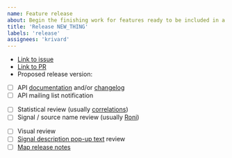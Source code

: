 ```yaml
---
name: Feature release 
about: Begin the finishing work for features ready to be included in a release
title: 'Release NEW_THING'
labels: 'release'
assignees: 'krivard'
---
```


- [Link to issue]()
- [Link to PR]()
- Proposed release version: <!-- eg 1.12 -->

<!-- Additional information about the feature: -->


<!-- relevant for most work -->

- [ ] API [documentation](https://github.com/cmu-delphi/delphi-epidata/tree/main/docs/api) and/or [changelog](https://github.com/cmu-delphi/delphi-epidata/blob/main/docs/api/covidcast_changelog.md)
- [ ] API mailing list notification

<!-- relevant for new signals -->

- [ ] Statistical review (usually [correlations](https://github.com/cmu-delphi/covidcast/tree/main/docs/R-notebooks))
- [ ] Signal / source name review (usually [Roni](https://docs.google.com/document/d/10hGd4Evce4lJ4VkWaQEKFQxvmw2P4xyYGtIAWF52Sf8/edit?usp=sharing))

<!-- relevant for new map signals -->

- [ ] Visual review
- [ ] [Signal description pop-up text](https://docs.google.com/document/d/1kDqRg8EaI4WQXMaUUbbCGPlsUqEql8kgXCNt6AvMA9I/edit?usp=sharing) review
- [ ] [Map release notes](https://docs.google.com/document/d/1BpxGgIma_Lkd2kxtwEo2DBdHQ3zk6dHRz-leUIRlOIA/edit?usp=sharing)
